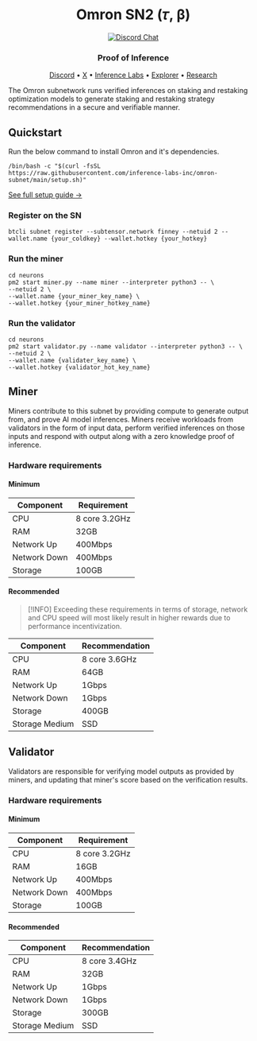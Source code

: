 <div align="center">

# **Omron SN2 (𝜏, β)**

[![Discord Chat](https://img.shields.io/discord/308323056592486420.svg?logo=discord)](https://discord.gg/bittensor)

### Proof of Inference

[Discord](https://discord.gg/bittensor) • [X](https://twitter.com/omron_ai) • [Inference Labs](https://twitter.com/inference_labs) • [Explorer](https://taostats.io/) • [Research](https://bittensor.com/whitepaper)

</div>

The Omron subnetwork runs verified inferences on staking and restaking optimization models to generate staking and restaking strategy recommendations in a secure and verifiable manner.

## Quickstart

Run the below command to install Omron and it's dependencies.

```console
/bin/bash -c "$(curl -fsSL https://raw.githubusercontent.com/inference-labs-inc/omron-subnet/main/setup.sh)"
```

[See full setup guide →](docs/shared_setup_steps.md)

### Register on the SN

```console
btcli subnet register --subtensor.network finney --netuid 2 --wallet.name {your_coldkey} --wallet.hotkey {your_hotkey}

```

### Run the miner

```console
cd neurons
pm2 start miner.py --name miner --interpreter python3 -- \
--netuid 2 \
--wallet.name {your_miner_key_name} \
--wallet.hotkey {your_miner_hotkey_name}
```

### Run the validator

```console
cd neurons
pm2 start validator.py --name validator --interpreter python3 -- \
--netuid 2 \
--wallet.name {validater_key_name} \
--wallet.hotkey {validator_hot_key_name}
```

## Miner

Miners contribute to this subnet by providing compute to generate output from, and prove AI model inferences. Miners receive workloads from validators in the form of input data, perform verified inferences on those inputs and respond with output along with a zero knowledge proof of inference.

### Hardware requirements

#### Minimum

| Component | Requirement |
| --------- | ---------- |
| CPU | 8 core 3.2GHz |
| RAM | 32GB |
| Network Up | 400Mbps |
| Network Down | 400Mbps |
| Storage | 100GB |

#### Recommended

> [!INFO]
> Exceeding these requirements in terms of storage, network and CPU speed will most likely result in higher rewards due to performance incentivization.

| Component | Recommendation |
| --------- | ---------- |
| CPU | 8 core 3.6GHz |
| RAM | 64GB |
| Network Up | 1Gbps |
| Network Down | 1Gbps |
| Storage | 400GB |
| Storage Medium | SSD |

## Validator

Validators are responsible for verifying model outputs as provided by miners, and updating that miner's score based on the verification results.

### Hardware requirements

#### Minimum

| Component | Requirement |
| --------- | ---------- |
| CPU | 8 core 3.2GHz |
| RAM | 16GB |
| Network Up | 400Mbps |
| Network Down | 400Mbps |
| Storage | 100GB |

#### Recommended

| Component | Recommendation |
| --------- | ---------- |
| CPU | 8 core 3.4GHz |
| RAM | 32GB |
| Network Up | 1Gbps |
| Network Down | 1Gbps |
| Storage | 300GB |
| Storage Medium | SSD |
